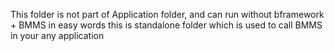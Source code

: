 This folder is not part of Application folder, and can run without bframework + BMMS in easy words this is standalone folder which is used to call BMMS in your any application